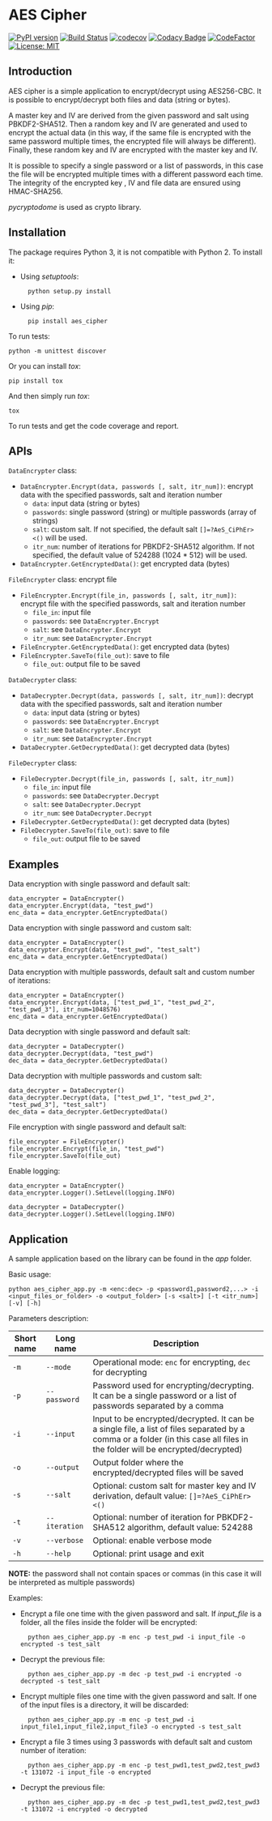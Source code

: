 # AES Cipher
[![PyPI version](https://badge.fury.io/py/aes-cipher.svg)](https://badge.fury.io/py/aes-cipher)
[![Build Status](https://www.travis-ci.com/ebellocchia/aes_cipher.svg?branch=main)](https://travis-ci.com/ebellocchia/aes_cipher)
[![codecov](https://codecov.io/gh/ebellocchia/aes_cipher/branch/main/graph/badge.svg)](https://codecov.io/gh/ebellocchia/aes_cipher)
[![Codacy Badge](https://app.codacy.com/project/badge/Grade/9afd9788aa0e43faa491edcf6ed29d5e)](https://www.codacy.com/gh/ebellocchia/aes_cipher/dashboard?utm_source=github.com&amp;utm_medium=referral&amp;utm_content=ebellocchia/aes_cipher&amp;utm_campaign=Badge_Grade)
[![CodeFactor](https://www.codefactor.io/repository/github/ebellocchia/aes_cipher/badge)](https://www.codefactor.io/repository/github/ebellocchia/aes_cipher)
[![License: MIT](https://img.shields.io/badge/License-MIT-yellow.svg)](https://raw.githubusercontent.com/ebellocchia/bip_utils/master/LICENSE)

## Introduction

AES cipher is a simple application to encrypt/decrypt using AES256-CBC. It is possible to encrypt/decrypt both files and data (string or bytes).

A master key and IV are derived from the given password and salt using PBKDF2-SHA512. Then a random key and IV are generated and used to encrypt the actual data (in this way, if the same file is encrypted with the same password multiple times, the encrypted file will always be different). Finally, these random key and IV are encrypted with the master key and IV.

It is possible to specify a single password or a list of passwords, in this case the file will be encrypted multiple times with a different password each time. The integrity of the encrypted key , IV and file data are ensured using HMAC-SHA256.

*pycryptodome* is used as crypto library.

## Installation

The package requires Python 3, it is not compatible with Python 2.
To install it:
- Using *setuptools*:

        python setup.py install

- Using *pip*:

        pip install aes_cipher

To run tests:

    python -m unittest discover

Or you can install *tox*:

    pip install tox

And then simply run *tox*:

    tox

To run tests and get the code coverage and report.

## APIs

`DataEncrypter` class:

- `DataEncrypter.Encrypt(data, passwords [, salt, itr_num])`: encrypt data with the specified passwords, salt and iteration number
    - `data`: input data (string or bytes)
    - `passwords`: single password (string) or multiple passwords (array of strings)
    - `salt`: custom salt. If not specified, the default salt `[]=?AeS_CiPhEr><()` will be used.
    - `itr_num`: number of iterations for PBKDF2-SHA512 algorithm. If not specified, the default value of 524288 (1024 * 512) will be used.
- `DataEncrypter.GetEncryptedData()`: get encrypted data (bytes)

`FileEncrypter` class: encrypt file

- `FileEncrypter.Encrypt(file_in, passwords [, salt, itr_num])`: encrypt file with the specified passwords, salt and iteration number
    - `file_in`: input file
    - `passwords`: see `DataEncrypter.Encrypt`
    - `salt`: see `DataEncrypter.Encrypt`
    - `itr_num`: see `DataEncrypter.Encrypt`
- `FileEncrypter.GetEncryptedData()`: get encrypted data (bytes)
- `FileEncrypter.SaveTo(file_out)`: save to file
    - `file_out`: output file to be saved

`DataDecrypter` class:

- `DataDecrypter.Decrypt(data, passwords [, salt, itr_num])`: decrypt data with the specified passwords, salt and iteration number
    - `data`: input data (string or bytes)
    - `passwords`: see `DataEncrypter.Encrypt`
    - `salt`: see `DataEncrypter.Encrypt`
    - `itr_num`: see `DataEncrypter.Encrypt`
- `DataDecrypter.GetDecryptedData()`: get decrypted data (bytes)

`FileDecrypter` class:

- `FileDecrypter.Decrypt(file_in, passwords [, salt, itr_num])`
    - `file_in`: input file
    - `passwords`: see `DataDecrypter.Decrypt`
    - `salt`: see `DataDecrypter.Decrypt`
    - `itr_num`: see `DataDecrypter.Decrypt`
- `FileDecrypter.GetDecryptedData()`: get decrypted data (bytes)
- `FileDecrypter.SaveTo(file_out)`: save to file
    - `file_out`: output file to be saved

## Examples

Data encryption with single password and default salt:

    data_encrypter = DataEncrypter()
    data_encrypter.Encrypt(data, "test_pwd")
    enc_data = data_encrypter.GetEncryptedData()

Data encryption with single password and custom salt:

    data_encrypter = DataEncrypter()
    data_encrypter.Encrypt(data, "test_pwd", "test_salt")
    enc_data = data_encrypter.GetEncryptedData()

Data encryption with multiple passwords, default salt and custom number of iterations:

    data_encrypter = DataEncrypter()
    data_encrypter.Encrypt(data, ["test_pwd_1", "test_pwd_2", "test_pwd_3"], itr_num=1048576)
    enc_data = data_encrypter.GetEncryptedData()

Data decryption with single password and default salt:

    data_decrypter = DataDecrypter()
    data_decrypter.Decrypt(data, "test_pwd")
    dec_data = data_decrypter.GetDecryptedData()

Data decryption with multiple passwords and custom salt:

    data_decrypter = DataDecrypter()
    data_decrypter.Decrypt(data, ["test_pwd_1", "test_pwd_2", "test_pwd_3"], "test_salt")
    dec_data = data_decrypter.GetDecryptedData()

File encryption with single password and default salt:

    file_encrypter = FileEncrypter()
    file_encrypter.Encrypt(file_in, "test_pwd")
    file_encrypter.SaveTo(file_out)

Enable logging:

    data_encrypter = DataEncrypter()
    data_encrypter.Logger().SetLevel(logging.INFO)

    data_decrypter = DataDecrypter()
    data_decrypter.Logger().SetLevel(logging.INFO)

## Application

A sample application based on the library can be found in the *app* folder.

Basic usage:

    python aes_cipher_app.py -m <enc:dec> -p <password1,password2,...> -i <input_files_or_folder> -o <output_folder> [-s <salt>] [-t <itr_num>] [-v] [-h]

Parameters description:

|Short name|Long name|Description|
|---|---|---|
|`-m`|`--mode`|Operational mode: `enc` for encrypting, `dec` for decrypting|
|`-p`|`--password`|Password used for encrypting/decrypting. It can be a single password or a list of passwords separated by a comma|
|`-i`|`--input`|Input to be encrypted/decrypted. It can be a single file, a list of files separated by a comma or a folder (in this case all files in the folder will be encrypted/decrypted)|
|`-o`|`--output`|Output folder where the encrypted/decrypted files will be saved|
|`-s`|`--salt`|Optional: custom salt for master key and IV derivation, default value: `[]=?AeS_CiPhEr><()`|
|`-t`|`--iteration`|Optional: number of iteration for PBKDF2-SHA512 algorithm, default value: 524288|
|`-v`|`--verbose`|Optional: enable verbose mode|
|`-h`|`--help`|Optional: print usage and exit|

**NOTE:** the password shall not contain spaces or commas (in this case it will be interpreted as multiple passwords)

Examples:

- Encrypt a file one time with the given password and salt. If *input_file* is a folder, all the files inside the folder will be encrypted:

        python aes_cipher_app.py -m enc -p test_pwd -i input_file -o encrypted -s test_salt

- Decrypt the previous file:

        python aes_cipher_app.py -m dec -p test_pwd -i encrypted -o decrypted -s test_salt

- Encrypt multiple files one time with the given password and salt. If one of the input files is a directory, it will be discarded:

        python aes_cipher_app.py -m enc -p test_pwd -i input_file1,input_file2,input_file3 -o encrypted -s test_salt

- Encrypt a file 3 times using 3 passwords with default salt and custom number of iteration:

        python aes_cipher_app.py -m enc -p test_pwd1,test_pwd2,test_pwd3 -t 131072 -i input_file -o encrypted

- Decrypt the previous file:

        python aes_cipher_app.py -m dec -p test_pwd1,test_pwd2,test_pwd3 -t 131072 -i encrypted -o decrypted
